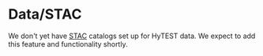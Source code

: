# Data/STAC

We don't yet have [STAC](https://stacspec.org/en/) catalogs set up for HyTEST data.  We 
expect to add this feature and functionality shortly. 

